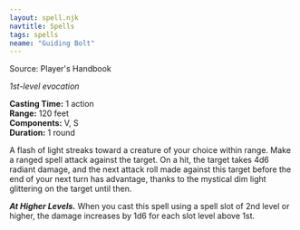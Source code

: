 ```yaml
---
layout: spell.njk
navtitle: Spells
tags: spells
neame: "Guiding Bolt"
---
```

Source: Player's Handbook

_1st-level evocation_

**Casting Time:** 1 action  
**Range:** 120 feet  
**Components:** V, S  
**Duration:** 1 round

A flash of light streaks toward a creature of your choice within range. Make a ranged spell attack against the target. On a hit, the target takes 4d6 radiant damage, and the next attack roll made against this target before the end of your next turn has advantage, thanks to the mystical dim light glittering on the target until then.

**_At Higher Levels._** When you cast this spell using a spell slot of 2nd level or higher, the damage increases by 1d6 for each slot level above 1st.
